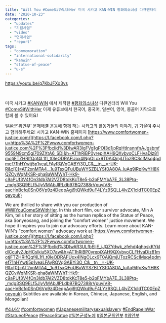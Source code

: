 ```yaml
---
title: "Will You #ComeSitWithHer 미국 시카고 KAN-WIN 평화의소녀상 다큐멘터리  KAN-WIN Documentary"
date: "2020-10-23"
categories: 
  - "updates"
  - "기림사업"
  - "video"
  - "연대사업"
  - "report"
tags: 
  - "commemoration"
  - "international-solidarity"
  - "kanwin"
  - "statue-of-peace"
  - "u-s"
---
```


https://youtu.be/q7KbJFXo3vs

​

미국 시카고 [](https://www.facebook.com/hashtag/kanwin?__eep__=6&__cft__[0]=AZX_j58NcZ218PN7eNPMP-_TQx7arGkQQf3vwAWS2S9D90sqIkzF-4LkGa6Xd9MzKwqaSV6ytRahmjN-AriqBD_Kr4-7Os5pgI2hi9XhfQ2zuUqVHkY3RYDjOhx3g-YFu7UdNTU0rnAcCn2sygOKfJ476AC4a3b54C9DmB1S1LlIkiJ0HbkbUAD-LYD5vue9Nk6uliLSyfcsjw9MEiPSO0-0&__tn__=*NK-R)[#KANWIN](https://blog.naver.com/PostListByTagName.nhn?blogId=war_women&encodedTagName=KANWIN) 에서 제작한 [](https://www.facebook.com/hashtag/%ED%8F%89%ED%99%94%EC%9D%98%EC%86%8C%EB%85%80%EC%83%81?__eep__=6&__cft__[0]=AZX_j58NcZ218PN7eNPMP-_TQx7arGkQQf3vwAWS2S9D90sqIkzF-4LkGa6Xd9MzKwqaSV6ytRahmjN-AriqBD_Kr4-7Os5pgI2hi9XhfQ2zuUqVHkY3RYDjOhx3g-YFu7UdNTU0rnAcCn2sygOKfJ476AC4a3b54C9DmB1S1LlIkiJ0HbkbUAD-LYD5vue9Nk6uliLSyfcsjw9MEiPSO0-0&__tn__=*NK-R)[#평화의소녀상](https://blog.naver.com/PostListByTagName.nhn?blogId=war_women&encodedTagName=%ED%8F%89%ED%99%94%EC%9D%98%EC%86%8C%EB%85%80%EC%83%81) 다큐멘터리 Will You [](https://www.facebook.com/hashtag/comesitwithher?__eep__=6&__cft__[0]=AZX_j58NcZ218PN7eNPMP-_TQx7arGkQQf3vwAWS2S9D90sqIkzF-4LkGa6Xd9MzKwqaSV6ytRahmjN-AriqBD_Kr4-7Os5pgI2hi9XhfQ2zuUqVHkY3RYDjOhx3g-YFu7UdNTU0rnAcCn2sygOKfJ476AC4a3b54C9DmB1S1LlIkiJ0HbkbUAD-LYD5vue9Nk6uliLSyfcsjw9MEiPSO0-0&__tn__=*NK-R)[#ComeSitWithHer](https://blog.naver.com/PostListByTagName.nhn?blogId=war_women&encodedTagName=ComeSitWithHer) 이제 유튜브에서 한국어, 중국어, 일본어, 영어, 몽골어 자막으로 함께 볼 수 있어요!

일본군'위안부' 문제해결 운동에 함께 하는 시카고의 활동가들의 이야기, 귀 기울여 주시고 함께해주세요! 시카고 KAN-WIN 홈페이지 [https://www.comfortwomen-justice.com/](https://l.facebook.com/l.php?u=https%3A%2F%2Fwww.comfortwomen-justice.com%2F%3Ffbclid%3DIwAR3lgFVg1gPOI3d1jpRqHtInsnnfnAJgsbmf9559N9cm5gi709ZXtA6_SDI&h=AT1hRiBP0yrepiXAH9QXvbvoCLFHvaDiz81motjFTZHRIfQqf4L1fI_t0IeODRAFUox4lNgOLcx9T0AiQmjUTozRCScIMsq4pdmef71hHYwtj5p1veaLFAyRQVqGABYi3O_C&__tn__=-UK-R&c[0]=AT2xnMTA4__1u9TsxQFuUBuWYSZBLYSf0A8OA_luAq9iRpKwYH8KQZCvWqMKSR-qha8aWMWhT-Hk9-c9aPUf3V4fOn3Idb7AI2VZD8tdkKcT8e5-b2oFMYbA7E_3L38Ptq-_mdg3SQ9ELf5JlyVMAbJlPLdb97BQ7388rVpuyiV8-aacHnBcfq0SnO6Vp9z4DeqpAgj9tQWkd9uF4LYz9SQLL4lvZX1cldTC00EpZgevpuk)

We are thrilled to share with you our production of [](https://www.facebook.com/hashtag/willyoucomesitwithher?__eep__=6&__cft__[0]=AZX_j58NcZ218PN7eNPMP-_TQx7arGkQQf3vwAWS2S9D90sqIkzF-4LkGa6Xd9MzKwqaSV6ytRahmjN-AriqBD_Kr4-7Os5pgI2hi9XhfQ2zuUqVHkY3RYDjOhx3g-YFu7UdNTU0rnAcCn2sygOKfJ476AC4a3b54C9DmB1S1LlIkiJ0HbkbUAD-LYD5vue9Nk6uliLSyfcsjw9MEiPSO0-0&__tn__=*NK-R)[#WillYouComeSitWithHer](https://blog.naver.com/PostListByTagName.nhn?blogId=war_women&encodedTagName=WillYouComeSitWithHer). In this short film, our survivor advocate, Min A Kim, tells her story of sitting as the human replica of the Statue of Peace, aka Sonyeosang, and joining the “comfort women” justice movement. We hope it inspires you to join our advocacy efforts. Learn more about KAN-WIN's "comfort women" advocacy work at [https://www.comfortwomen-justice.com/](https://l.facebook.com/l.php?u=https%3A%2F%2Fwww.comfortwomen-justice.com%2F%3Ffbclid%3DIwAR3ULfbEIiE_iJQZYdwk_zfehd4qhoskKYkIdlCcuIyZJpHCslkiu5XO7aw&h=AT1hRiBP0yrepiXAH9QXvbvoCLFHvaDiz81motjFTZHRIfQqf4L1fI_t0IeODRAFUox4lNgOLcx9T0AiQmjUTozRCScIMsq4pdmef71hHYwtj5p1veaLFAyRQVqGABYi3O_C&__tn__=-UK-R&c[0]=AT2xnMTA4__1u9TsxQFuUBuWYSZBLYSf0A8OA_luAq9iRpKwYH8KQZCvWqMKSR-qha8aWMWhT-Hk9-c9aPUf3V4fOn3Idb7AI2VZD8tdkKcT8e5-b2oFMYbA7E_3L38Ptq-_mdg3SQ9ELf5JlyVMAbJlPLdb97BQ7388rVpuyiV8-aacHnBcfq0SnO6Vp9z4DeqpAgj9tQWkd9uF4LYz9SQLL4lvZX1cldTC00EpZgevpuk) Subtitles are available in Korean, Chinese, Japanese, English, and Mongolian!

[](https://www.facebook.com/hashtag/%EC%86%8C%EB%85%80%EC%83%81?__eep__=6&__cft__[0]=AZX_j58NcZ218PN7eNPMP-_TQx7arGkQQf3vwAWS2S9D90sqIkzF-4LkGa6Xd9MzKwqaSV6ytRahmjN-AriqBD_Kr4-7Os5pgI2hi9XhfQ2zuUqVHkY3RYDjOhx3g-YFu7UdNTU0rnAcCn2sygOKfJ476AC4a3b54C9DmB1S1LlIkiJ0HbkbUAD-LYD5vue9Nk6uliLSyfcsjw9MEiPSO0-0&__tn__=*NK-R)[#소녀상](https://blog.naver.com/PostListByTagName.nhn?blogId=war_women&encodedTagName=%EC%86%8C%EB%85%80%EC%83%81) [](https://www.facebook.com/hashtag/comfortwomen?__eep__=6&__cft__[0]=AZX_j58NcZ218PN7eNPMP-_TQx7arGkQQf3vwAWS2S9D90sqIkzF-4LkGa6Xd9MzKwqaSV6ytRahmjN-AriqBD_Kr4-7Os5pgI2hi9XhfQ2zuUqVHkY3RYDjOhx3g-YFu7UdNTU0rnAcCn2sygOKfJ476AC4a3b54C9DmB1S1LlIkiJ0HbkbUAD-LYD5vue9Nk6uliLSyfcsjw9MEiPSO0-0&__tn__=*NK-R)[#comfortwomen](https://blog.naver.com/PostListByTagName.nhn?blogId=war_women&encodedTagName=comfortwomen) [](https://www.facebook.com/hashtag/japanesemilitarysexualslavery?__eep__=6&__cft__[0]=AZX_j58NcZ218PN7eNPMP-_TQx7arGkQQf3vwAWS2S9D90sqIkzF-4LkGa6Xd9MzKwqaSV6ytRahmjN-AriqBD_Kr4-7Os5pgI2hi9XhfQ2zuUqVHkY3RYDjOhx3g-YFu7UdNTU0rnAcCn2sygOKfJ476AC4a3b54C9DmB1S1LlIkiJ0HbkbUAD-LYD5vue9Nk6uliLSyfcsjw9MEiPSO0-0&__tn__=*NK-R)[#Japanesemilitarysexualslavery](https://blog.naver.com/PostListByTagName.nhn?blogId=war_women&encodedTagName=Japanesemilitarysexualslavery) [](https://www.facebook.com/hashtag/endrapeinwar?__eep__=6&__cft__[0]=AZX_j58NcZ218PN7eNPMP-_TQx7arGkQQf3vwAWS2S9D90sqIkzF-4LkGa6Xd9MzKwqaSV6ytRahmjN-AriqBD_Kr4-7Os5pgI2hi9XhfQ2zuUqVHkY3RYDjOhx3g-YFu7UdNTU0rnAcCn2sygOKfJ476AC4a3b54C9DmB1S1LlIkiJ0HbkbUAD-LYD5vue9Nk6uliLSyfcsjw9MEiPSO0-0&__tn__=*NK-R)[#EndRapeInWar](https://blog.naver.com/PostListByTagName.nhn?blogId=war_women&encodedTagName=EndRapeInWar) [](https://www.facebook.com/hashtag/statueofpeace?__eep__=6&__cft__[0]=AZX_j58NcZ218PN7eNPMP-_TQx7arGkQQf3vwAWS2S9D90sqIkzF-4LkGa6Xd9MzKwqaSV6ytRahmjN-AriqBD_Kr4-7Os5pgI2hi9XhfQ2zuUqVHkY3RYDjOhx3g-YFu7UdNTU0rnAcCn2sygOKfJ476AC4a3b54C9DmB1S1LlIkiJ0HbkbUAD-LYD5vue9Nk6uliLSyfcsjw9MEiPSO0-0&__tn__=*NK-R)[#StatueofPeace](https://blog.naver.com/PostListByTagName.nhn?blogId=war_women&encodedTagName=StatueofPeace) [](https://www.facebook.com/hashtag/peacestatue?__eep__=6&__cft__[0]=AZX_j58NcZ218PN7eNPMP-_TQx7arGkQQf3vwAWS2S9D90sqIkzF-4LkGa6Xd9MzKwqaSV6ytRahmjN-AriqBD_Kr4-7Os5pgI2hi9XhfQ2zuUqVHkY3RYDjOhx3g-YFu7UdNTU0rnAcCn2sygOKfJ476AC4a3b54C9DmB1S1LlIkiJ0HbkbUAD-LYD5vue9Nk6uliLSyfcsjw9MEiPSO0-0&__tn__=*NK-R)[#PeaceStatue](https://blog.naver.com/PostListByTagName.nhn?blogId=war_women&encodedTagName=PeaceStatue) [](https://twitter.com/hashtag/%EC%9D%BC%EB%B3%B8%EA%B5%B0%EC%84%B1%EB%85%B8%EC%98%88?src=hashtag_click)[#일본군성노예](https://blog.naver.com/PostListByTagName.nhn?blogId=war_women&encodedTagName=%EC%9D%BC%EB%B3%B8%EA%B5%B0%EC%84%B1%EB%85%B8%EC%98%88) [](https://twitter.com/hashtag/%EC%9D%BC%EB%B3%B8%EA%B5%B0%EC%9C%84%EC%95%88%EB%B6%80?src=hashtag_click)[#일본군위안부](https://blog.naver.com/PostListByTagName.nhn?blogId=war_women&encodedTagName=%EC%9D%BC%EB%B3%B8%EA%B5%B0%EC%9C%84%EC%95%88%EB%B6%80) [](https://twitter.com/hashtag/%EC%9C%84%EC%95%88%EB%B6%80?src=hashtag_click)[#위안부](https://blog.naver.com/PostListByTagName.nhn?blogId=war_women&encodedTagName=%EC%9C%84%EC%95%88%EB%B6%80)
